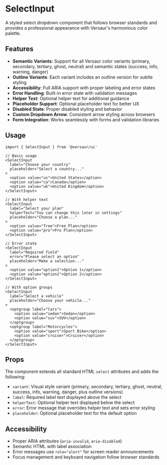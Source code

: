 # SelectInput

A styled select dropdown component that follows browser standards and provides a professional appearance with Versaur's harmonious color palette.

## Features

- **Semantic Variants**: Support for all Versaur color variants (primary, secondary, tertiary, ghost, neutral) and semantic states (success, info, warning, danger)
- **Outline Variants**: Each variant includes an outline version for subtle styling
- **Accessibility**: Full ARIA support with proper labeling and error states
- **Error Handling**: Built-in error state with validation messages
- **Helper Text**: Optional helper text for additional guidance
- **Placeholder Support**: Optional placeholder text for better UX
- **Disabled State**: Proper disabled styling and behavior
- **Custom Dropdown Arrow**: Consistent arrow styling across browsers
- **Form Integration**: Works seamlessly with forms and validation libraries

## Usage

```tsx
import { SelectInput } from '@versaur/ui'

// Basic usage
<SelectInput
  label="Choose your country"
  placeholder="Select a country..."
>
  <option value="us">United States</option>
  <option value="ca">Canada</option>
  <option value="uk">United Kingdom</option>
</SelectInput>

// With helper text
<SelectInput
  label="Select your plan"
  helperText="You can change this later in settings"
  placeholder="Choose a plan..."
>
  <option value="free">Free Plan</option>
  <option value="pro">Pro Plan</option>
</SelectInput>

// Error state
<SelectInput
  label="Required field"
  error="Please select an option"
  placeholder="Make a selection..."
>
  <option value="option1">Option 1</option>
  <option value="option2">Option 2</option>
</SelectInput>

// With option groups
<SelectInput
  label="Select a vehicle"
  placeholder="Choose your vehicle..."
>
  <optgroup label="Cars">
    <option value="sedan">Sedan</option>
    <option value="suv">SUV</option>
  </optgroup>
  <optgroup label="Motorcycles">
    <option value="sport">Sport Bike</option>
    <option value="cruiser">Cruiser</option>
  </optgroup>
</SelectInput>
```

## Props

The component extends all standard HTML `select` attributes and adds the following:

- `variant`: Visual style variant (primary, secondary, tertiary, ghost, neutral, success, info, warning, danger, plus outline versions)
- `label`: Required label text displayed above the select
- `helperText`: Optional helper text displayed below the select
- `error`: Error message that overrides helper text and sets error styling
- `placeholder`: Optional placeholder text for the default option

## Accessibility

- Proper ARIA attributes (`aria-invalid`, `aria-disabled`)
- Semantic HTML with label association
- Error messages use `role="alert"` for screen reader announcements
- Focus management and keyboard navigation follow browser standards
